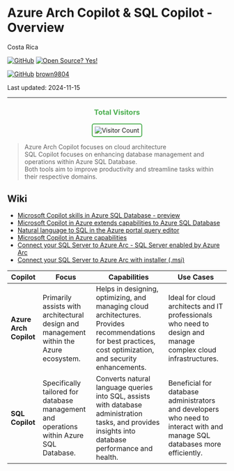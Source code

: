 # Azure Arch Copilot & SQL Copilot - Overview 

Costa Rica

[![GitHub](https://badgen.net/badge/icon/github?icon=github&label)](https://github.com) [![Open Source? Yes!](https://badgen.net/badge/Open%20Source%20%3F/Yes%21/blue?icon=github)](https://github.com/Naereen/badges/)

[![GitHub](https://img.shields.io/badge/--181717?logo=github&logoColor=ffffff)](https://github.com/)
[brown9804](https://github.com/brown9804)

Last updated: 2024-11-15

----------

<div align="center">
  <h3 style="color: #4CAF50;">Total Visitors</h3>
  <img src="https://profile-counter.glitch.me/brown9804/count.svg" alt="Visitor Count" style="border: 2px solid #4CAF50; border-radius: 5px; padding: 5px;"/>
</div>

> Azure Arch Copilot focuses on cloud architecture <br/>
> SQL Copilot focuses on enhancing database management and operations within Azure SQL Database. <br/>
> Both tools aim to improve productivity and streamline tasks within their respective domains.

## Wiki

- [Microsoft Copilot skills in Azure SQL Database - preview](https://learn.microsoft.com/en-us/azure/azure-sql/copilot/copilot-azure-sql-overview?view=azuresql)
- [Microsoft Copilot in Azure extends capabilities to Azure SQL Database](https://techcommunity.microsoft.com/t5/azure-sql-blog/microsoft-copilot-in-azure-extends-capabilities-to-azure-sql/ba-p/4075408)
- [Natural language to SQL in the Azure portal query editor](https://learn.microsoft.com/en-us/azure/azure-sql/copilot/query-editor-natural-language-to-sql-copilot?view=azuresql)
- [Microsoft Copilot in Azure capabilities](https://learn.microsoft.com/en-us/azure/copilot/capabilities)
- [Connect your SQL Server to Azure Arc - SQL Server enabled by Azure Arc](https://learn.microsoft.com/en-us/sql/sql-server/azure-arc/connect?view=sql-server-ver16)
- [Connect your SQL Server to Azure Arc with installer (.msi)](https://learn.microsoft.com/en-us/sql/sql-server/azure-arc/connect-with-installer?view=sql-server-ver16)

| **Copilot**          | **Focus**                                                                 | **Capabilities**                                                                                                           | **Use Cases**                                                                                           |
|----------------------|---------------------------------------------------------------------------|---------------------------------------------------------------------------------------------------------------------------|---------------------------------------------------------------------------------------------------------|
| **Azure Arch Copilot** | Primarily assists with architectural design and management within the Azure ecosystem. | Helps in designing, optimizing, and managing cloud architectures. Provides recommendations for best practices, cost optimization, and security enhancements. | Ideal for cloud architects and IT professionals who need to design and manage complex cloud infrastructures. |
| **SQL Copilot**        | Specifically tailored for database management and operations within Azure SQL Database. | Converts natural language queries into SQL, assists with database administration tasks, and provides insights into database performance and health. | Beneficial for database administrators and developers who need to interact with and manage SQL databases more efficiently. |
